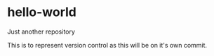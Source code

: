 # hello-world
Just another repository

This is to represent version control as this will be on it's own commit.

